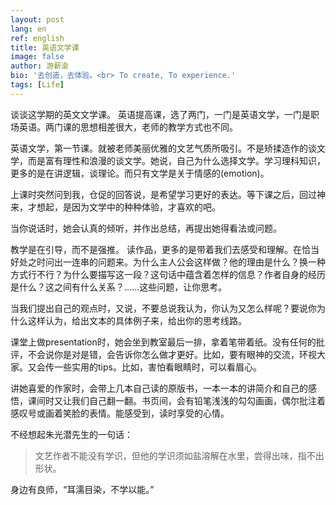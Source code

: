 ```yaml
---
layout: post
lang: en
ref: english
title: 英语文学课
image: false
author: 游薪渝
bio: '去创造，去体验。<br> To create, To experience.'
tags: [Life]
---
```


谈谈这学期的英文文学课。
英语提高课，选了两门，一门是英语文学，一门是职场英语。两门课的思想相差很大，老师的教学方式也不同。

英语文学，第一节课。就被老师美丽优雅的文艺气质所吸引。不是矫揉造作的谈文学，而是富有理性和浪漫的谈文学。她说，自己为什么选择文学。学习理科知识，更多的是在讲逻辑，谈理论。而只有文学是关于情感的(emotion)。
<!-- more -->
上课时突然问到我，仓促的回答说，是希望学习更好的表达。等下课之后，回过神来，才想起，是因为文学中的种种体验，才喜欢的吧。

当你说话时，她会认真的倾听，并作出总结，再提出她得看法或问题。

教学是在引导，而不是强推。
读作品，更多的是带着我们去感受和理解。在恰当好处之时问出一连串的问题来。为什么主人公会这样做？他的理由是什么？换一种方式行不行？为什么要描写这一段？这句话中蕴含着怎样的信息？作者自身的经历是什么？这之间有什么关系？......这些问题，让你思考。



当我们提出自己的观点时，又说，不要总说我认为，你认为又怎么样呢？要说你为什么这样认为，给出文本的具体例子来，给出你的思考线路。

课堂上做presentation时，她会坐到教室最后一排，拿着笔带着纸。没有任何的批评，不会说你是对是错，会告诉你怎么做才更好。比如，要有眼神的交流，环视大家。又会传一些实用的tips。比如，害怕看眼睛时，可以看眉心。

讲她喜爱的作家时，会带上几本自己读的原版书，一本一本的讲简介和自己的感悟，课间时又让我们自己翻一翻。书页间，会有铅笔浅浅的勾勾画画，偶尔批注着感叹号或画着笑脸的表情。能感受到，读时享受的心情。

不经想起朱光潜先生的一句话：
<blockquote class="blockquote-center">
文艺作者不能没有学识，但他的学识须如盐溶解在水里，尝得出味，指不出形状。
</blockquote>
身边有良师，“耳濡目染，不学以能。”